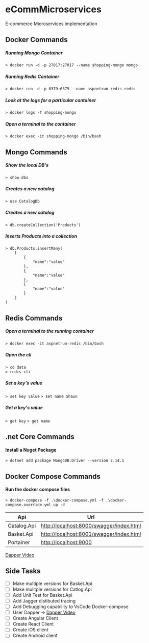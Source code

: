 # eCommMicroservices
E-commerce Microservices implementation


## Docker Commands
##### Running Mongo Container
`> docker run -d -p 27017:27017 --name shopping-mongo mongo` 

##### Running Redis Container
`> docker run -d -p 6379:6379 --name aspnetrun-redis redis` 

##### Look at the logs for a particular container
`> docker logs -f shopping-mongo`

##### Open a terminal to the container
`> docker exec -it shopping-mongo /bin/bash`


## Mongo Commands

##### Show the local DB's
`> show dbs`

##### Creates a new catalog
`> use CatalogDb`

##### Creates a new catalog
`> db.createCollection('Products')`

##### Inserts Products into a collection
```
> db.Products.insertMany(
    [
        {
            "name":"value"
        },
        {
            "name":"value"
        },
        {
            "name":"value"
        }
    ]
)
```

## Redis Commands

##### Open a terminal to the running container
`> docker exec -it aspnetrun-redis /bin/bash`

##### Open the cli
```
> cd data
> redis-cli
```

##### Set a key's value
`> set key value`
`> set name Shaun`


##### Get a key's value
`> get key`
`> get name`


## .net Core Commands

#### Install a Nuget Package
`> dotnet add package MongoDB.Driver --version 2.14.1`

## Docker Compose Commands

#### Run the docker compose files
`> docker-compose -f .\docker-compose.yml -f .\docker-compose.override.yml up -d`


|Api|Url|
|---|---|
|Catalog.Api|[http://localhost:8000/swagger/index.html](http://localhost:8000/swagger/index.html)|
|Basket.Api|[http://localhost:8001/swagger/index.html](http://localhost:8001/swagger/index.html)|
|Portainer|[http://localhost:9000](http://localhost:9000)|

[Dapper Video](https://www.youtube.com/watch?v=dwMFg6uxQ0I)


## Side Tasks
- [ ] Make multiple versions for Basket.Api
- [ ] Make mulitple versions for Catlog.Api
- [ ] Add Unit Test for Basket.Api
- [ ] Add Jagger distibuted tracing
- [ ] Add Debugging capability to VsCode Docker-compose
- [ ] User Dapper -> [Dapper Video](https://www.youtube.com/watch?v=dwMFg6uxQ0I)
- [ ] Create Angular Client
- [ ] Create React Client
- [ ] Create iOS client
- [ ] Create Android client